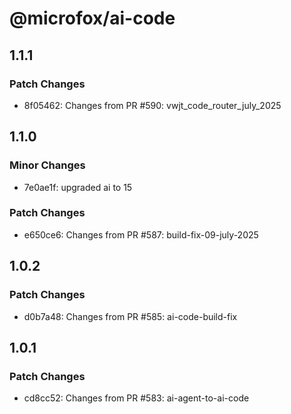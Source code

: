# @microfox/ai-code

## 1.1.1

### Patch Changes

- 8f05462: Changes from PR #590: vwjt_code_router_july_2025

## 1.1.0

### Minor Changes

- 7e0ae1f: upgraded ai to 15

### Patch Changes

- e650ce6: Changes from PR #587: build-fix-09-july-2025

## 1.0.2

### Patch Changes

- d0b7a48: Changes from PR #585: ai-code-build-fix

## 1.0.1

### Patch Changes

- cd8cc52: Changes from PR #583: ai-agent-to-ai-code

